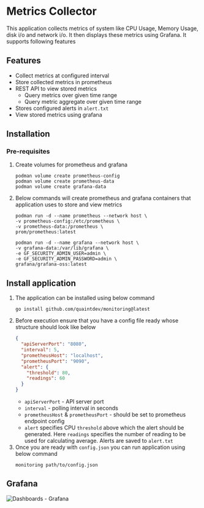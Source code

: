 # Metrics Collector

This application collects metrics of system like CPU Usage, Memory Usage, disk i/o and network i/o.
It then displays these metrics using Grafana. It supports following features

## Features
- Collect metrics at configured interval
- Store collected metrics in prometheus
- REST API to view stored metrics
    - Query metrics over given time range
    - Query metric aggregate over given time range
- Stores configured alerts in `alert.txt`
- View stored metrics using grafana

## Installation
### Pre-requisites
1. Create volumes for prometheus and grafana
    ```shell
    podman volume create prometheus-config
    podman volume create prometheus-data
    podman volume create grafana-data
    ```
2. Below commands will create prometheus and grafana containers that application uses to store and view metrics
    ```shell
    podman run -d --name prometheus --network host \
    -v prometheus-config:/etc/prometheus \
    -v prometheus-data:/prometheus \
    prom/prometheus:latest
    
    podman run -d --name grafana --network host \
    -v grafana-data:/var/lib/grafana \
    -e GF_SECURITY_ADMIN_USER=admin \
    -e GF_SECURITY_ADMIN_PASSWORD=admin \
    grafana/grafana-oss:latest 
    ```
## Install application
1. The application can be installed using below command
   ```shell
   go install github.com/quaintdev/monitoring@latest
   ```
2. Before execution ensure that you have a config file ready whose structure should look like below
    ```json
    {
      "apiServerPort": "8080",
      "interval": 5,
      "prometheusHost": "localhost",
      "prometheusPort": "9090",
      "alert": {
        "threshold": 80,
        "readings": 60
      }
    }
   ```
   - `apiServerPort` - API server port
   - `interval` - polling interval in seconds  
   - `prometheusHost` & `prometheusPort` - should be set to prometheus endpoint config  
   - `alert` specifies CPU `threshold` above which the alert should be generated. Here `readings` specifies the number of reading to be used for calculating average. Alerts are saved to `alert.txt`
3. Once you are ready with `config.json` you can run application using below command
    ```shell
    monitoring path/to/config.json
    ```
## Grafana

![Dashboards - Grafana](https://github.com/user-attachments/assets/741fbb54-dbb8-4be1-9dd4-728aefdf6ef3)

